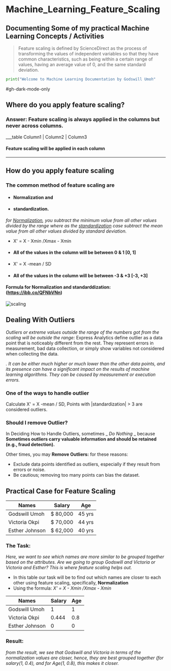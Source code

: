 # Machine_Learning_Feature_Scaling

## Documenting Some of my practical Machine Learning Concepts / Activities
> Feature scaling is defined by ScienceDirect as the process of transforming the values of independent variables so that they have common characteristics, such as being within a certain range of values, having an average value of 0, and the same standard deviation.

~~~python
print("Welcome to Machine Learning Documentation by Godswill Umoh"
~~~

#gh-dark-mode-only

## Where do you apply feature scaling?
### Answer: Feature scaling is always applied in the columns but never across columns.
___table
Column1 | Column2 | Column3

#### Feature scaling will be applied in each column
___

## How do you apply feature scaling
### The common method of feature scaling are 
- #### Normalization and
- #### standardization.
_for <ins>Normalization</ins>, you subtract the minimum value from all other values divided by the range where as the <ins>standardization</ins> case subtract the mean value from all other values divided by standard deviation._

- X' = X - Xmin /Xmax - Xmin
- #### All of the values in the column will be between 0 & 1 [0, 1]

- X' = X -mean / SD
- #### All of the values in the column will be between -3 & +3  [-3, +3]

#### Formula for Normalization and standarddization:(https://ibb.co/QFNbVNn)
![scaling](https://github.com/user-attachments/assets/181c4d58-52a5-4656-9e59-e106434920ae)

## Dealing With Outliers
_Outliers or extreme values outside the range of the numbers got from the scaling will be outside the range:_
Express Analytics define outlier as a data point that is noticeably different from the rest. They represent errors in measurement, bad data collection, or simply show variables not considered when collecting the data.

_. It can be either much higher or much lower than the other data points, and its presence can have a significant impact on the results of machine learning algorithms. They can be caused by measurement or execution errors._

### One of the ways to handle outlier
Calculate  X' = X -mean / SD, Points with |standardization| > 3 are considered outliers.

### Should I remove Outlier?
In Deciding How to Handle Outliers, sometimes _ _Do Nothing_ _ because __Sometimes outliers carry valuable information and should be retained (e.g., fraud detection).__

Other times, you may __Remove Outliers:__ for these reasons:
+ Exclude data points identified as outliers, especially if they result from errors or noise.
+ Be cautious; removing too many points can bias the dataset.

## Practical Case for Feature Scaling
| Names |	Salary |	Age |
|-------|--------|------|
| Godswill Umoh | $ 80,000 | 45 yrs |
| Victoria Okpi | $ 70,000 | 44 yrs |
| Esther Johnson |$ 62,000 | 40 yrs |

### The Task: 
_Here, we want to see which names are more similar to be grouped together based on the attributes. Are we going to group Godswill and Victoria or Victoria and Esther? This is where feature scaling helps out._ 

+ In this table our task will be to find out which names are closer to each other using feature scaling, specifically, __Normalization__
+ Using the formula: _X' = X - Xmin /Xmax - Xmin_

| Names |	Salary |	Age |
|-------|--------|------|
| Godswill Umoh | 1 | 1|
| Victoria Okpi | 0.444 | 0.8 |
| Esther Johnson | 0 | 0 |

### Result:
_from the result, we see that Godswill and Victoria in terms of the normalization values are closer, hence, they are best grouped together (for salary(1, 0.4), and for Age(1, 0.8), this makes it closer._ 



